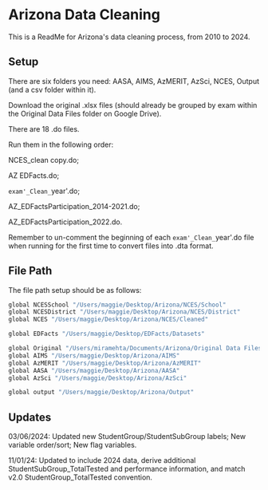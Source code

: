 
# Arizona Data Cleaning

This is a ReadMe for Arizona's data cleaning process, from 2010 to 2024.




## Setup

There are six folders you need: 
AASA, AIMS, AzMERIT, AzSci, NCES, Output (and a csv folder within it). 

Download the original .xlsx files (should already be grouped by exam within the Original Data Files folder on Google Drive). 

There are 18 .do files. 

Run them in the following order:

NCES_clean copy.do; 

AZ EDFacts.do; 

`exam'_Clean_`year'.do;

AZ_EDFactsParticipation_2014-2021.do;

AZ_EDFactsParticipation_2022.do.

Remember to un-comment the beginning of each `exam'_Clean_`year'.do file when running for the first time to convert files into .dta format.



    
## File Path

The file path setup should be as follows: 

```bash
global NCESSchool "/Users/maggie/Desktop/Arizona/NCES/School"
global NCESDistrict "/Users/maggie/Desktop/Arizona/NCES/District"
global NCES "/Users/maggie/Desktop/Arizona/NCES/Cleaned"

global EDFacts "/Users/maggie/Desktop/EDFacts/Datasets"

global Original "/Users/miramehta/Documents/Arizona/Original Data Files"
global AIMS "/Users/maggie/Desktop/Arizona/AIMS"
global AzMERIT "/Users/maggie/Desktop/Arizona/AzMERIT"
global AASA "/Users/maggie/Desktop/Arizona/AASA"
global AzSci "/Users/maggie/Desktop/Arizona/AzSci"

global output "/Users/maggie/Desktop/Arizona/Output"
```
## Updates

03/06/2024: Updated new StudentGroup/StudentSubGroup labels; New variable order/sort; New flag variables.

11/01/24: Updated to include 2024 data, derive additional StudentSubGroup_TotalTested
and performance information, and match v2.0 StudentGroup_TotalTested convention.